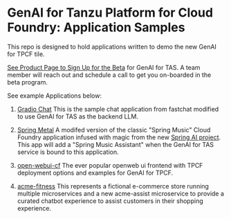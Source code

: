 # GenAI for Tanzu Platform for Cloud Foundry: Application Samples

This repo is designed to hold applications written to demo the new GenAI for TPCF tile.

[See Product Page to Sign Up for the Beta](https://tanzu.vmware.com/application-service/private-ai) for GenAI for TAS. A team member will reach out and schedule a call to get you on-boarded in the beta program.

See example Applications below:

1. [Gradio Chat](https://github.com/nkuhn-vmw/GenAI-for-TPCF-Samples/tree/main/gradio-chat) This is the sample chat application from fastchat modified to use GenAI for TAS as the backend LLM.

2. [Spring Metal](https://github.com/nkuhn-vmw/GenAI-for-TPCF-Samples/tree/main/spring-metal) A modifed version of the classic "Spring Music" Cloud Foundry application infused with magic from the new [Spring AI project](https://github.com/spring-projects/spring-ai). This app will add a "Spring Music Assistant" when the GenAI for TAS service is bound to this application.

3. [open-webui-cf](https://github.com/nkuhn-vmw/GenAI-for-TPCF-Samples/tree/main/open-webui-cf) The ever popular openweb ui frontend with TPCF deployment options and examples for GenAI for TPCF.

4. [acme-fitness](https://github.com/spring-cloud-services-samples/acme-fitness-store) This represents a fictional e-commerce store running multiple microservices and a new acme-assist microservice to provide a curated chatbot experience to assist customers in their shopping experience.


